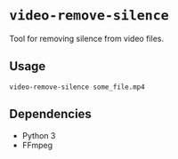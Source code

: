 # `video-remove-silence`

Tool for removing silence from video files.

## Usage

```
video-remove-silence some_file.mp4
```

## Dependencies

- Python 3
- FFmpeg
